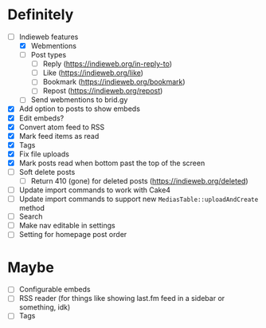 # Definitely

- [ ] Indieweb features
    - [x] Webmentions
    - [ ] Post types
        - [ ] Reply (https://indieweb.org/in-reply-to)
        - [ ] Like (https://indieweb.org/like)
        - [ ] Bookmark (https://indieweb.org/bookmark)
        - [ ] Repost (https://indieweb.org/repost)
    - [ ] Send webmentions to brid.gy
- [x] Add option to posts to show embeds
- [x] Edit embeds?
- [x] Convert atom feed to RSS
- [x] Mark feed items as read
- [x] Tags
- [x] Fix file uploads
- [x] Mark posts read when bottom past the top of the screen
- [ ] Soft delete posts
    - [ ] Return 410 (gone) for deleted posts (https://indieweb.org/deleted)
- [ ] Update import commands to work with Cake4
- [ ] Update import commands to support new `MediasTable::uploadAndCreate` method
- [ ] Search
- [ ] Make nav editable in settings
- [ ] Setting for homepage post order

# Maybe

- [ ] Configurable embeds
- [ ] RSS reader (for things like showing last.fm feed in a sidebar or something, idk)
- [ ] Tags
